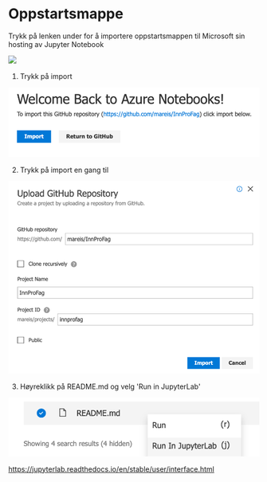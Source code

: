# Oppstartsmappe

Trykk på lenken under for å importere oppstartsmappen til Microsoft sin hosting av Jupyter Notebook

<a href="https://notebooks.azure.com/import/gh/mareis/InnProFag"><img src="https://notebooks.azure.com/launch.png" /></a>


 1. Trykk på import

<img src="import.png" />


 2. Trykk på import en gang til
 
 <img src="import2.png" />


 3. Høyreklikk på README.md og velg 'Run in JupyterLab'

 <img src="lab.png" />
 
 
 

 https://jupyterlab.readthedocs.io/en/stable/user/interface.html